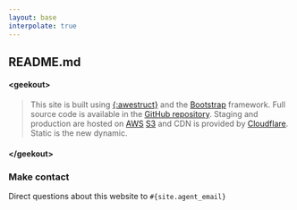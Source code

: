 ```yaml
---
layout: base
interpolate: true
---
```


## <i class="fa fa-cogs"></i> README.md

#### **&lt;geekout&gt;**

> This site is built using [{:awestruct}](http://awestruct.org) and the [Bootstrap](http://getbootstrap.com/) framework. Full source code is available in the [GitHub <i class="fa fa-github"></i> repository](https://github.com/resistancevictoria/resistancevictoria.com). Staging and production are hosted on [AWS](http://aws.amazon.com/) [S3](http://aws.amazon.com/s3/) and CDN is provided by [Cloudflare](http://cloudflare.com). Static is the new dynamic.

#### **&lt;/geekout&gt;**

### Make contact

Direct questions about this website to `#{site.agent_email}`
